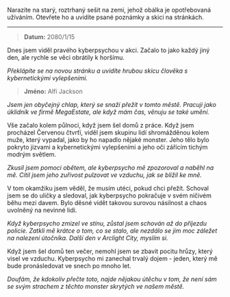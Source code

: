 Narazíte na starý, roztrhaný sešit na zemi, jehož obálka je opotřebovaná užíváním. Otevřete ho a uvidíte psané poznámky a skici na stránkách.

---

> **Datum:** 2080/1/15

Dnes jsem viděl pravého kyberpsychou v akci. Začalo to jako každý jiný den, ale rychle se věci obrátily k horšímu.

_Překlápíte se na novou stránku a uvidíte hrubou skicu člověka s kybernetickými vylepšeními._

> **Jméno:** Alfi Jackson

_Jsem jen obyčejný chlap, který se snaží přežít v tomto městě. Pracuji jako úklidník ve firmě MegaEstate, ale když mám čas, věnuju se také umění._

Vše začalo kolem půlnoci, když jsem šel domů z práce. Když jsem procházel Červenou čtvrťí, viděl jsem skupinu lidí shromážděnou kolem muže, který vypadal, jako by ho napadlo nějaké monster. Jeho tělo bylo pokryto jizvami a kybernetickými vylepšeními a jeho oči zářícím tichým modrým světlem.

_Zkusil jsem pomoci obětem, ale kyberpsycho mě zpozoroval a naběhl na mě. Cítil jsem jeho zuřivost pulzovat ve vzduchu, jak se blížil ke mně._

V tom okamžiku jsem věděl, že musím utéci, pokud chci přežít. Schoval jsem se do uličky a sledoval, jak kyberpsycho pokračuje v svém ničivém běhu mezi davem. Bylo děsné vidět takovou surovou násilnost a chaos uvolněný na nevinné lidi.

_Když kyberpsycho zmizel ve stínu, zůstal jsem schován až do příjezdu policie. Zatkli mě krátce o tom, co se stalo, ale nezdálo se jim moc záležet na nalezení útočníka. Další den v Arclight City, myslím si._

Když jsem šel domů ten večer, nemohl jsem se zbavit pocitu hrůzy, který visel ve vzduchu. Kyberpsycho mi zanechal trvalý dojem - jeden, který mě bude pronásledovat ve snech po mnoho let.

_Doufám, že kdokoliv přečte toto, najde nějakou útěchu v tom, že není sám se svým strachem z těchto monster skrytých ve našem městě._
